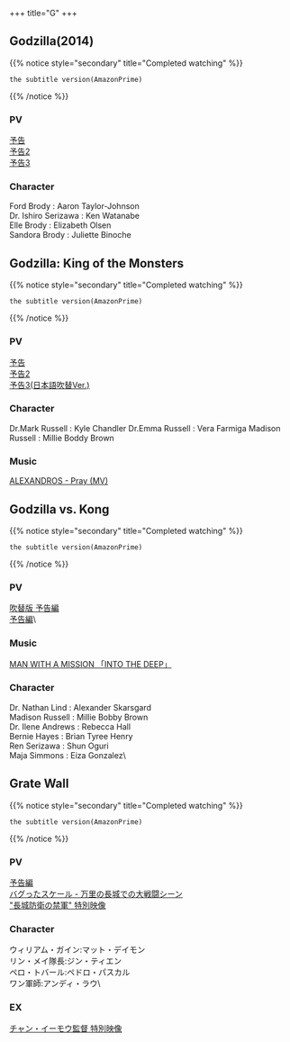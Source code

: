 +++
title="G"
+++

## Godzilla(2014)
{{% notice style="secondary" title="Completed watching" %}}
```
the subtitle version(AmazonPrime)
```
{{% /notice %}}

### PV
[予告](https://youtu.be/hNxamY1anM0)\
[予告2](https://youtu.be/fkNr6DoBcII)\
[予告3](https://youtu.be/a_WRsHyOTjY)

### Character
Ford Brody : Aaron Taylor-Johnson\
Dr. Ishiro Serizawa : Ken Watanabe\
Elle Brody : Elizabeth Olsen\
Sandora Brody : Juliette Binoche

## Godzilla: King of the Monsters
{{% notice style="secondary" title="Completed watching" %}}
```
the subtitle version(AmazonPrime)
```
{{% /notice %}}

### PV
[予告](https://youtu.be/R5Swd7CWg1M)\
[予告2](https://youtu.be/FNJDkkuP2N4)\
[予告3(日本語吹替Ver.)](https://youtu.be/ItT22BIVo10)

### Character
Dr.Mark Russell : Kyle Chandler
Dr.Emma Russell : Vera Farmiga
Madison Russell : Millie Boddy Brown

### Music
[ALEXANDROS - Pray (MV)](https://www.youtube.com/watch?v=IQCDOcO8wcA)

## Godzilla vs. Kong
{{% notice style="secondary" title="Completed watching" %}}
```
the subtitle version(AmazonPrime)
```
{{% /notice %}}
### PV
[吹替版 予告編](https://youtu.be/Zd3zRShj7to)\
[予告編](https://youtu.be/TCfmnUPIhUo)\
### Music
[MAN WITH A MISSION 「INTO THE DEEP」](https://youtu.be/EMIaDLICMC4)

### Character
Dr. Nathan Lind : Alexander Skarsgard\
Madison Russell : Millie Bobby Brown\
Dr. Ilene Andrews : Rebecca Hall\
Bernie Hayes : Brian Tyree Henry\
Ren Serizawa : Shun Oguri\
Maja Simmons : Eiza Gonzalez\

## Grate Wall
{{% notice style="secondary" title="Completed watching" %}}
```
the subtitle version(AmazonPrime)
```
{{% /notice %}}

### PV
[予告編](https://youtu.be/B9xMPUVLjsQ)\
[バグったスケール - 万里の長城での大戦闘シーン](https://youtu.be/AB2oZELvsiw)\
["長城防衛の禁軍" 特別映像](https://youtu.be/WV2N4Dzw7NU)

### Character
ウィリアム・ガイン:マット・デイモン\
リン・メイ隊長:ジン・ティエン\
ペロ・トバール:ペドロ・パスカル\
ワン軍師:アンディ・ラウ\

### EX
[チャン・イーモウ監督 特別映像](https://youtu.be/nmE-9p95tac)